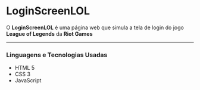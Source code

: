 # LoginScreenLOL

O **LoginScreenLOL** é uma página web que simula a tela de login do jogo **League of Legends** da **Riot Games**

---

### Linguagens e Tecnologias Usadas

- HTML 5
- CSS 3
- JavaScript

